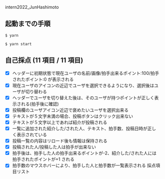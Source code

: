 intern2022_JunHashimoto

## 起動までの手順

```
$ yarn

$ yarn start
```

## 自己採点 (11 項目 / 11 項目)

- [x] ヘッダーに初期状態で現在ユーザの名前/画像/拍手出来るポイント:100/拍手されたポイント:0 が表示される
- [x] 現在ユーザのアイコンの近辺でユーザを選択できるようになり、選択後はユーザが切り替わる
- [x] ヘッダーでユーザを切り替えた後は、そのユーザが持つポイントが正しく表示される(拍手後に確認)
- [x] 投稿欄のユーザアイコン近辺で褒めたいユーザを選択出来る
- [x] テキストが５文字未満の場合、投稿ボタンはクリック出来ない
- [x] テキストが５文字以上であれば紹介が投稿される
- [x] 一覧に追加された紹介した/された人、テキスト、拍手数、投稿日時が正しく表示されている
- [x] 投稿一覧の内容はリロード後も情報は保持される
- [x] 投稿された人/投稿した人は拍手が出来ない
- [x] 拍手後は、拍手した人の拍手出来るポイントが-2、紹介した/された人には拍手されたポイントが+1 される
- [x] 拍手数のマウスホバーにより、拍手した人と拍手数が一覧表示される 採点項目リスト
